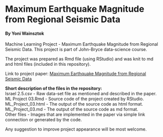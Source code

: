 # Maximum Earthquake Magnitude from Regional Seismic Data
#### By Yoni Wainsztok

Machine Learning Project - Maximum Earthquake Magnitude from Regional Seismic Data.
This project is part of John-Bryce data-science course.

The project was prepared as Rmd file (using RStudio) and was knit to md and html files (included in this repository).

Link to project paper:
[Maximum Earthquake Magnitude from Regional Seismic Data](ML_Project_03.md)

__Short description of the files in the repository:__  
Israel 2.5.csv - Raw data-set file as mentioned and described in the paper.  
ML Project 03.Rmd - Source code of the project created by RStudio.  
ML_Project_03.html - The output of the source code as html format.  
ML_Project_03.md - The output of the source code as md format.  
Other files - Images that are implemented in the paper via simple link connection or generated by the code.  

Any suggestion to improve project appearance will be most welcome.
